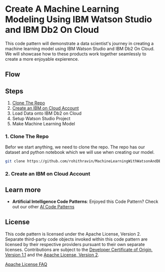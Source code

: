 # Create A Machine Learning Modeling Using IBM Watson Studio and IBM Db2 On Cloud

This code pattern will demonstrate a data scientist's journey in creating a machine learning model using IBM Watson Studio and IBM Db2 On Cloud. We will showcase how to these products work together seamlessly to create a more enjoyable expierence. 

## Flow

## Steps

1. [Clone The Repo](#1-clone-the-repo)
2. [Create an IBM on Cloud Account](#2-create-an-ibm-on-cloud-account)
3. Load Data onto IBM Db2 on Cloud 
4. Setup Watson Studio Project
5. Make Machine Learning Model  


### 1. Clone The Repo
Befor we start anything, we need to clone the repo. The repo has our dataset and  python notebook which we will use when creating our model.

```bash
git clone https://github.com/rohithravin/MachineLearningWithWatsonAndDB2.git
```

### 2. Create an IBM on Cloud Account




## Learn more

* **Artificial Intelligence Code Patterns**: Enjoyed this Code Pattern? Check out our other [AI Code Patterns](https://developer.ibm.com/technologies/artificial-intelligence/)

## License

This code pattern is licensed under the Apache License, Version 2. Separate third-party code objects invoked within this code pattern are licensed by their respective providers pursuant to their own separate licenses. Contributions are subject to the [Developer Certificate of Origin, Version 1.1](https://developercertificate.org/) and the [Apache License, Version 2](https://www.apache.org/licenses/LICENSE-2.0.txt).

[Apache License FAQ](https://www.apache.org/foundation/license-faq.html#WhatDoesItMEAN)
